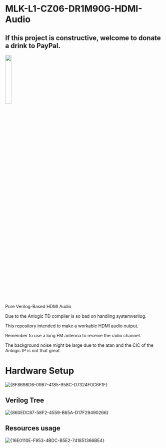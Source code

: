 # MLK-L1-CZ06-DR1M90G-HDMI-Audio

## If this project is constructive, welcome to donate a drink to PayPal.

<img src="https://github.com/briansune/FPGA-Camera-MIPI-DVP-Verilog/assets/29487339/75ccc568-4f17-48a1-b2af-20211f98896c" style="height:20%; width:20%">

Pure Verilog-Based HDMI Audio

Due to the Anlogic TD compiler is so bad on handling systemverilog.

This repository intended to make a workable HDMI audio output.

Remember to use a long FM antenna to receive the radio channel.

The background noise might be large due to the atan and the CIC of the Anlogic IP is not that great.

# Hardware Setup

![{8F8698D6-0987-4185-958C-D7324F0C6F1F}](https://github.com/user-attachments/assets/76bc980c-d422-47af-98bc-6b9ae9efba7e)

## Verilog Tree

![{860EDC87-58F2-4559-B65A-D17F29490266}](https://github.com/user-attachments/assets/bbbad7f8-2889-4602-afb2-b6e62cd324e1)

## Resources usage

![{16E0110E-F953-4BDC-B5E2-741851366BE4}](https://github.com/user-attachments/assets/4386a7a8-de65-4796-a8e2-46bb9958cd76)

